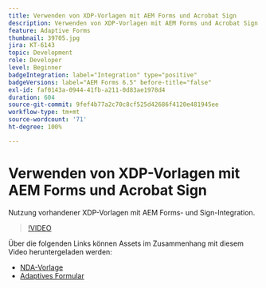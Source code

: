 ```yaml
---
title: Verwenden von XDP-Vorlagen mit AEM Forms und Acrobat Sign
description: Verwenden von XDP-Vorlagen mit AEM Forms und Acrobat Sign. Ein Video, in dem beschrieben wird, wie vorhandene XDP-Vorlagen mit AEM Forms- und Sign-Integration genutzt werden.
feature: Adaptive Forms
thumbnail: 39705.jpg
jira: KT-6143
topic: Development
role: Developer
level: Beginner
badgeIntegration: label="Integration" type="positive"
badgeVersions: label="AEM Forms 6.5" before-title="false"
exl-id: faf0143a-0944-41fb-a211-0d83ae1978d4
duration: 604
source-git-commit: 9fef4b77a2c70c8cf525d42686f4120e481945ee
workflow-type: tm+mt
source-wordcount: '71'
ht-degree: 100%

---
```


# Verwenden von XDP-Vorlagen mit AEM Forms und Acrobat Sign

Nutzung vorhandener XDP-Vorlagen mit AEM Forms- und Sign-Integration.

>[!VIDEO](https://video.tv.adobe.com/v/39705?quality=12&learn=on)

Über die folgenden Links können Assets im Zusammenhang mit diesem Video heruntergeladen werden:

* [NDA-Vorlage](assets/nda-agreement-xdp-template.zip)
* [Adaptives Formular](assets/nda-agreement-af-with-xdp-template.zip)

